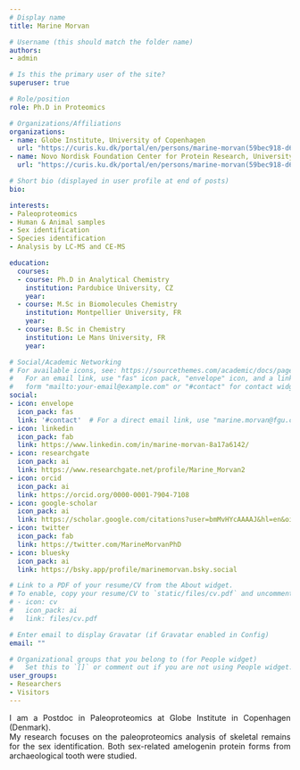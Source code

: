 ```yaml
---
# Display name
title: Marine Morvan

# Username (this should match the folder name)
authors:
- admin

# Is this the primary user of the site?
superuser: true

# Role/position
role: Ph.D in Proteomics

# Organizations/Affiliations
organizations:
- name: Globe Institute, University of Copenhagen
  url: "https://curis.ku.dk/portal/en/persons/marine-morvan(59bec918-d630-4fd9-b5c6-5c6a5957446e).html"
- name: Novo Nordisk Foundation Center for Protein Research, University of Copenhagen
  url: "https://curis.ku.dk/portal/en/persons/marine-morvan(59bec918-d630-4fd9-b5c6-5c6a5957446e).html"

# Short bio (displayed in user profile at end of posts)
bio: 

interests:
- Paleoproteomics
- Human & Animal samples
- Sex identification
- Species identification
- Analysis by LC-MS and CE-MS

education:
  courses:
  - course: Ph.D in Analytical Chemistry
    institution: Pardubice University, CZ
    year: 
  - course: M.Sc in Biomolecules Chemistry
    institution: Montpellier University, FR
    year: 
  - course: B.Sc in Chemistry
    institution: Le Mans University, FR
    year: 

# Social/Academic Networking
# For available icons, see: https://sourcethemes.com/academic/docs/page-builder/#icons
#   For an email link, use "fas" icon pack, "envelope" icon, and a link in the
#   form "mailto:your-email@example.com" or "#contact" for contact widget.
social:
- icon: envelope
  icon_pack: fas
  link: '#contact'  # For a direct email link, use "marine.morvan@fgu.cas.cz".
- icon: linkedin
  icon_pack: fab
  link: https://www.linkedin.com/in/marine-morvan-8a17a6142/
- icon: researchgate
  icon_pack: ai
  link: https://www.researchgate.net/profile/Marine_Morvan2
- icon: orcid
  icon_pack: ai
  link: https://orcid.org/0000-0001-7904-7108
- icon: google-scholar
  icon_pack: ai
  link: https://scholar.google.com/citations?user=bmMvHYcAAAAJ&hl=en&oi=ao
- icon: twitter
  icon_pack: fab
  link: https://twitter.com/MarineMorvanPhD
- icon: bluesky
  icon_pack: ai
  link: https://bsky.app/profile/marinemorvan.bsky.social

# Link to a PDF of your resume/CV from the About widget.
# To enable, copy your resume/CV to `static/files/cv.pdf` and uncomment the lines below.
# - icon: cv
#   icon_pack: ai
#   link: files/cv.pdf

# Enter email to display Gravatar (if Gravatar enabled in Config)
email: ""

# Organizational groups that you belong to (for People widget)
#   Set this to `[]` or comment out if you are not using People widget.
user_groups:
- Researchers
- Visitors
---
```


<div style="text-align: justify">I am a Postdoc in Paleoproteomics at Globe Institute in Copenhagen (Denmark).</div>
<div style="text-align: justify">My research focuses on the paleoproteomics analysis of skeletal remains for the sex identification. Both sex-related amelogenin protein forms from archaeological tooth were studied.</div>
